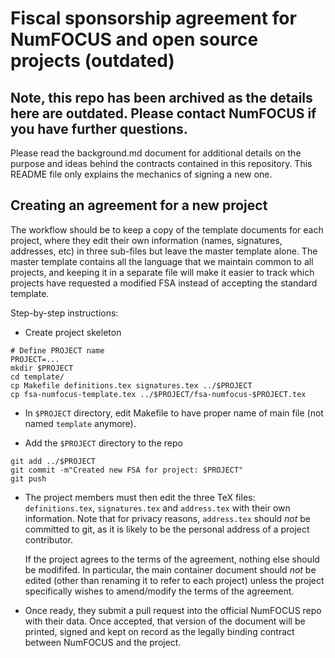 # Fiscal sponsorship agreement for NumFOCUS and open source projects (outdated)

## Note, this repo has been archived as the details here are outdated. Please contact NumFOCUS if you have further questions.

Please read the background.md document for additional details on the purpose
and ideas behind the contracts contained in this repository. This README file
only explains the mechanics of signing a new one.

## Creating an agreement for a new project

The workflow should be to keep a copy of the template documents for each
project, where they edit their own information (names, signatures, addresses,
etc) in three sub-files but leave the master template alone.  The master
template contains all the language that we maintain common to all projects, and
keeping it in a separate file will make it easier to track which projects
have requested a modified FSA instead of accepting the standard template.

Step-by-step instructions:

* Create project skeleton

```
# Define PROJECT name
PROJECT=...
mkdir $PROJECT
cd template/
cp Makefile definitions.tex signatures.tex ../$PROJECT
cp fsa-numfocus-template.tex ../$PROJECT/fsa-numfocus-$PROJECT.tex
```

* In `$PROJECT` directory, edit Makefile to have proper name of main file (not
  named `template` anymore).

* Add the `$PROJECT` directory to the repo

```
git add ../$PROJECT
git commit -m"Created new FSA for project: $PROJECT"
git push
```

* The project members must then edit the three TeX files: `definitions.tex`,
  `signatures.tex` and `address.tex` with their own information.  Note that for
  privacy reasons, `address.tex` should *not* be committed to git, as it is
  likely to be the personal address of a project contributor.

  If the project agrees to the terms of the agreement, nothing else should be
  modififed. In particular, the main container document should *not* be edited
  (other than renaming it to refer to each project) unless the project
  specifically wishes to amend/modify the terms of the agreement.

* Once ready, they submit a pull request into the official NumFOCUS repo with
  their data.  Once accepted, that version of the document will be printed,
  signed and kept on record as the legally binding contract between NumFOCUS
  and the project.
